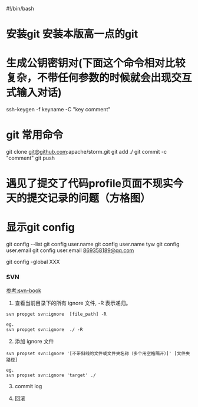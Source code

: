 #!/bin/bash

# 安装git 安装本版高一点的git

# 生成公钥密钥对(下面这个命令相对比较复杂，不带任何参数的时候就会出现交互式输入对话)
ssh-keygen -f keyname -C "key comment"

# git 常用命令
git clone git@github.com:apache/storm.git
git add ./
git commit -c "comment"
git push


# 遇见了提交了代码profile页面不现实今天的提交记录的问题（方格图）

# 显示git config
git config --list
git config user.name
git config user.name tyw
git config user.email
git config user.email 869358189@qq.com

git config -global XXX


### SVN

[参考:svn-book](http://svnbook.red-bean.com/en/1.7/index.html)

1. 查看当前目录下的所有 ignore 文件, -R 表示递归。

```
svn propget svn:ignore  [file_path] -R

eg.
svn propget svn:ignore  ./ -R
```

2. 添加 ignore 文件

```
svn propset svn:ignore '[不带斜线的文件或文件夹名称（多个用空格隔开）]' [文件夹路径]

eg.
svn propset svn:ignore 'target' ./
```

3. commit log

4. 回滚
